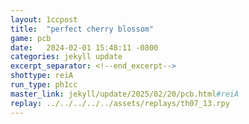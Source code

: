 ```yaml
---
layout: 1ccpost
title:  "perfect cherry blossom"
game: pcb
date:   2024-02-01 15:48:11 -0800
categories: jekyll update 
excerpt_separator: <!--end_excerpt-->
shottype: reiA
run_type: ph1cc
master_link: jekyll/update/2025/02/20/pcb.html#reiA
replay: ../../../../../assets/replays/th07_13.rpy
---
```

